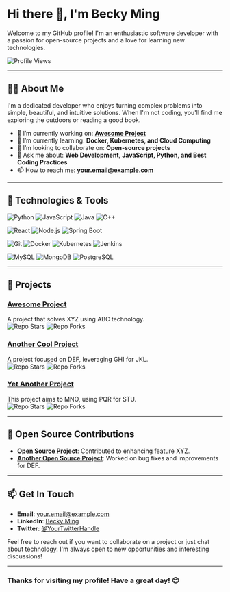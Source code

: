 # Hi there 👋, I'm Becky Ming

Welcome to my GitHub profile! I'm an enthusiastic software developer with a passion for open-source projects and a love for learning new technologies.

![Profile Views](https://komarev.com/ghpvc/?username=BeckyMing&color=blue)

---

## 🧑‍💻 About Me
I'm a dedicated developer who enjoys turning complex problems into simple, beautiful, and intuitive solutions. When I'm not coding, you'll find me exploring the outdoors or reading a good book.

- 🔭 I’m currently working on: **[Awesome Project](https://github.com/BeckyMing/awesome-project)**
- 🌱 I’m currently learning: **Docker, Kubernetes, and Cloud Computing**
- 👯 I’m looking to collaborate on: **Open-source projects**
- 💬 Ask me about: **Web Development, JavaScript, Python, and Best Coding Practices**
- 📫 How to reach me: **[your.email@example.com](mailto:your.email@example.com)**

---

## 🔧 Technologies & Tools

![Python](https://img.shields.io/badge/-Python-333?style=flat&logo=python)
![JavaScript](https://img.shields.io/badge/-JavaScript-333?style=flat&logo=javascript)
![Java](https://img.shields.io/badge/-Java-333?style=flat&logo=java)
![C++](https://img.shields.io/badge/-C++-333?style=flat&logo=cplusplus)

![React](https://img.shields.io/badge/-React-333?style=flat&logo=react)
![Node.js](https://img.shields.io/badge/-Node.js-333?style=flat&logo=node.js)
![Spring Boot](https://img.shields.io/badge/-Spring%20Boot-333?style=flat&logo=springboot)

![Git](https://img.shields.io/badge/-Git-333?style=flat&logo=git)
![Docker](https://img.shields.io/badge/-Docker-333?style=flat&logo=docker)
![Kubernetes](https://img.shields.io/badge/-Kubernetes-333?style=flat&logo=kubernetes)
![Jenkins](https://img.shields.io/badge/-Jenkins-333?style=flat&logo=jenkins)

![MySQL](https://img.shields.io/badge/-MySQL-333?style=flat&logo=mysql)
![MongoDB](https://img.shields.io/badge/-MongoDB-333?style=flat&logo=mongodb)
![PostgreSQL](https://img.shields.io/badge/-PostgreSQL-333?style=flat&logo=postgresql)

---

## 🚀 Projects

### [Awesome Project](https://github.com/BeckyMing/awesome-project)
A project that solves XYZ using ABC technology.  
![Repo Stars](https://img.shields.io/github/stars/BeckyMing/awesome-project?style=social) ![Repo Forks](https://img.shields.io/github/forks/BeckyMing/awesome-project?style=social)

### [Another Cool Project](https://github.com/BeckyMing/cool-project)
A project focused on DEF, leveraging GHI for JKL.  
![Repo Stars](https://img.shields.io/github/stars/BeckyMing/cool-project?style=social) ![Repo Forks](https://img.shields.io/github/forks/BeckyMing/cool-project?style=social)

### [Yet Another Project](https://github.com/BeckyMing/yet-another-project)
This project aims to MNO, using PQR for STU.  
![Repo Stars](https://img.shields.io/github/stars/BeckyMing/yet-another-project?style=social) ![Repo Forks](https://img.shields.io/github/forks/BeckyMing/yet-another-project?style=social)

---

## 🌟 Open Source Contributions

- **[Open Source Project](https://github.com/opensource/project)**: Contributed to enhancing feature XYZ.
- **[Another Open Source Project](https://github.com/opensource/another-project)**: Worked on bug fixes and improvements for DEF.

---

## 📫 Get In Touch

- **Email**: [your.email@example.com](mailto:your.email@example.com)
- **LinkedIn**: [Becky Ming](https://www.linkedin.com/in/beckyming)
- **Twitter**: [@YourTwitterHandle](https://twitter.com/YourTwitterHandle)

Feel free to reach out if you want to collaborate on a project or just chat about technology. I'm always open to new opportunities and interesting discussions!

---

### Thanks for visiting my profile! Have a great day! 😊
